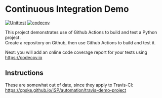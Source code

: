Continuous Integration Demo
============================

[![Unittest](https://github.com/thanidacwn/demo-pyci/actions/workflows/run_test.yml/badge.svg)](https://github.com/thanidacwn/demo-pyci/actions/workflows/run_test.yml)
[![codecov](https://codecov.io/gh/thanidacwn/demo-pyci/branch/main/graph/badge.svg?token=SV0LUIH5CA)](https://app.codecov.io/gh/thanidacwn/demo-pyci)

This project demonstrates use of Github Actions to build and test a Python project.  
Create a repository on Github, then use Github Actions to build and test it.

Next: you will add an online code coverage report for your tests using <https://codecov.io>

## Instructions

These are somewhat out of date, since they apply to Travis-CI:
<https://cpske.github.io/ISP/automation/travis-demo-project>
